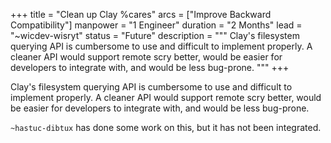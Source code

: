 +++
title = "Clean up Clay %cares"
arcs = ["Improve Backward Compatibility"]
manpower = "1 Engineer"
duration = "2 Months"
lead = "~wicdev-wisryt"
status = "Future"
description = """
Clay's filesystem querying API is cumbersome to use and difficult to implement properly.  A cleaner API would support remote scry better, would be easier for developers to integrate with, and would be less bug-prone.
"""
+++

Clay's filesystem querying API is cumbersome to use and difficult to implement properly.  A cleaner API would support remote scry better, would be easier for developers to integrate with, and would be less bug-prone.

`~hastuc-dibtux` has done some work on this, but it has not been integrated.
